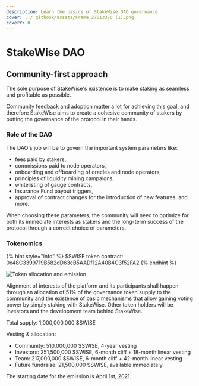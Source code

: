 ```yaml
---
description: Learn the basics of StakeWise DAO governance
cover: ../.gitbook/assets/Frame 27513376 (1).png
coverY: 0
---
```


# StakeWise DAO

## Community-first approach

The sole purpose of StakeWise's existence is to make staking as seamless and profitable as possible.&#x20;

Community feedback and adoption matter a lot for achieving this goal, and therefore StakeWise aims to create a cohesive community of stakers by putting the governance of the protocol in their hands.&#x20;

### Role of the DAO

The DAO's job will be to govern the important system parameters like:&#x20;

* fees paid by stakers,
* commissions paid to node operators,
* onboarding and offboarding of oracles and node operators,
* principles of liquidity mining campaigns,
* whitelisting of gauge contracts,
* Insurance Fund payout triggers,&#x20;
* approval of contract changes for the introduction of new features, and more.

When choosing these parameters, the community will need to optimize for both its immediate interests as stakers and the long-term success of the protocol through a correct choice of parameters.

### Tokenomics

{% hint style="info" %}
$SWISE token contract:  [0x48C3399719B582dD63eB5AADf12A40B4C3f52FA2](https://etherscan.io/token/0x48c3399719b582dd63eb5aadf12a40b4c3f52fa2)
{% endhint %}

![Token allocation and emission](../.gitbook/assets/token\_distribution\_schedule.png)

Alignment of interests of the platform and its participants shall happen through an allocation of 51% of the governance token supply to the community and the existence of basic mechanisms that allow gaining voting power by simply staking with StakeWise. Other token holders will be investors and the development team behind StakeWise.&#x20;

Total supply: 1,000,000,000 $SWISE

Vesting & allocation:

* Community: 510,000,000 $SWISE, 4-year vesting
* Investors: 251,500,000 $SWISE, 6-month cliff + 18-month linear vesting
* Team: 217,000,000 $SWISE, 6-month cliff + 42-month linear vesting
* Future fundraise: 21,500,000 $SWISE, available immediately

The starting date for the emission is April 1st, 2021.
